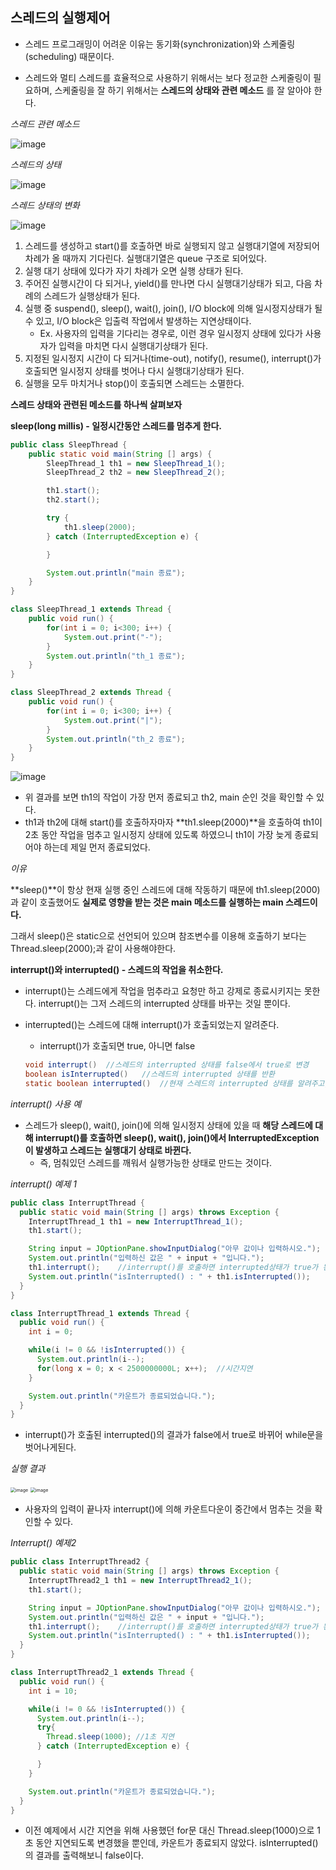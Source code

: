 ## 스레드의 실행제어

- 스레드 프로그래밍이 어려운 이유는 동기화(synchronization)와 스케줄링(scheduling) 때문이다.

- 스레드와 멀티 스레드를 효율적으로 사용하기 위해서는 보다 정교한 스케줄링이 필요하며, 스케줄링을 잘 하기 위해서는 **스레드의 상태와 관련 메소드** 를 잘 알아야 한다.

  

*스레드 관련 메소드*

![image](https://user-images.githubusercontent.com/40616436/79884146-c021ee80-842f-11ea-9003-34fd0e4dd530.png)



*스레드의 상태*

![image](https://user-images.githubusercontent.com/40616436/79884326-ffe8d600-842f-11ea-8e3e-77a1eba21f2b.png)



*스레드 상태의 변화*

![image](https://user-images.githubusercontent.com/40616436/79884485-2dce1a80-8430-11ea-817d-94b9a91a8171.png)

1. 스레드를 생성하고 start()를 호출하면 바로 실행되지 않고 실행대기열에 저장되어 차례가 올 때까지 기다린다. 실행대기열은 queue 구조로 되어있다.
2. 실행 대기 상태에 있다가 자기 차례가 오면 실행 상태가 된다.
3. 주어진 실행시간이 다 되거나, yield()를 만나면 다시 실행대기상태가 되고, 다음 차례의 스레드가 실행상태가 된다.
4. 실행 중 suspend(), sleep(), wait(), join(), I/O block에 의해 일시정지상태가 될 수 있고, I/O block은 입출력 작업에서 발생하는 지연상태이다.
   - Ex. 사용자의 입력을 기다리는 경우로, 이런 경우 일시정지 상태에 있다가 사용자가 입력을 마치면 다시 실행대기상태가 된다.
5. 지정된 일시정지 시간이 다 되거나(time-out), notify(), resume(), interrupt()가 호출되면 일시정지 상태를 벗어나 다시 실행대기상태가 된다.
6. 실행을 모두 마치거나 stop()이 호출되면 스레드는 소멸한다.



**스레드 상태와 관련된 메소드를 하나씩 살펴보자**

**sleep(long millis) - 일정시간동안 스레드를 멈추게 한다.**

~~~java
public class SleepThread {
    public static void main(String [] args) {
        SleepThread_1 th1 = new SleepThread_1();
        SleepThread_2 th2 = new SleepThread_2();

        th1.start();
        th2.start();

        try {
            th1.sleep(2000);
        } catch (InterruptedException e) {

        }

        System.out.println("main 종료");
    }
}

class SleepThread_1 extends Thread {
    public void run() {
        for(int i = 0; i<300; i++) {
            System.out.print("-");
        }
        System.out.println("th_1 종료");
    }
}

class SleepThread_2 extends Thread {
    public void run() {
        for(int i = 0; i<300; i++) {
            System.out.print("|");
        }
        System.out.println("th_2 종료");
    }
}

~~~

![image](https://user-images.githubusercontent.com/40616436/79886378-bc906680-8433-11ea-9522-8f0f58e9c623.png)

- 위 결과를 보면 th1의 작업이 가장 먼저 종료되고 th2, main 순인 것을 확인할 수 있다.
- th1과 th2에 대해 start()를 호출하자마자 **th1.sleep(2000)**을 호출하여 th1이 2초 동안 작업을 멈추고 일시정지 상태에 있도록 하였으니 th1이 가장 늦게 종료되어야 하는데 제일 먼저 종료되었다.



*이유*

**sleep()**이 항상 현재 실행 중인 스레드에 대해 작동하기 때문에 th1.sleep(2000)과 같이 호출했어도 **실제로 영향을 받는 것은 main 메소드를 실행하는 main 스레드이다.**

그래서 sleep()은 static으로 선언되어 있으며 참조변수를 이용해 호출하기 보다는 Thread.sleep(2000);과 같이 사용해야한다.



**interrupt()와 interrupted() - 스레드의 작업을 취소한다.**

- interrupt()는 스레드에게 작업을 멈추라고 요청만 하고 강제로 종료시키지는 못한다. interrupt()는 그저 스레드의 interrupted 상태를 바꾸는 것일 뿐이다.

- interrupted()는 스레드에 대해 interrupt()가 호출되었는지 알려준다.

  - interrupt()가 호출되면 true, 아니면 false

  

  

  ~~~java
  void interrupt()	//스레드의 interrupted 상태를 false에서 true로 변경
  boolean isInterrupted()	//스레드의 interrupted 상태를 반환
  static boolean interrupted()	//현재 스레드의 interrupted 상태를 알려주고, false로 초기화
  ~~~

  

*interrupt() 사용 예*

- 스레드가 sleep(), wait(), join()에 의해 일시정지 상태에 있을 때 **해당 스레드에 대해 interrupt()를 호출하면 sleep(), wait(), join()에서 InterruptedException이 발생하고 스레드는 실행대기 상태로 바뀐다.**
  - 즉, 멈춰있던 스레드를 깨워서 실행가능한 상태로 만드는 것이다.



*interrupt() 예제 1*

~~~java
public class InterruptThread {
  public static void main(String [] args) throws Exception {
    InterruptThread_1 th1 = new InterruptThread_1();
    th1.start();

    String input = JOptionPane.showInputDialog("아무 값이나 입력하시오.");
    System.out.println("입력하신 값은 " + input + "입니다.");
    th1.interrupt();    //interrupt()를 호출하면 interrupted상태가 true가 된다.
    System.out.println("isInterrupted() : " + th1.isInterrupted());
  }
}

class InterruptThread_1 extends Thread {
  public void run() {
    int i = 0;

    while(i != 0 && !isInterrupted()) {
      System.out.println(i--);
      for(long x = 0; x < 2500000000L; x++);  //시간지연
    }

    System.out.println("카운트가 종료되었습니다.");
  }
}
~~~

- interrupt()가 호출된 interrupted()의 결과가 false에서 true로 바뀌어 while문을 벗어나게된다.



*실행 결과*

<img src="https://user-images.githubusercontent.com/40616436/79979174-0d5b9a00-84dc-11ea-9803-dc6a51e8a3f6.png" alt="image" style="zoom:50%;" />

<img src="https://user-images.githubusercontent.com/40616436/79978952-b9e94c00-84db-11ea-8f19-d4976fccd59e.png" alt="image" style="zoom:50%;" />

- 사용자의 입력이 끝나자 interrupt()에 의해 카운트다운이 중간에서 멈추는 것을 확인할 수 있다.



*Interrupt() 예제2*

~~~java
public class InterruptThread2 {
  public static void main(String [] args) throws Exception {
    InterruptThread2_1 th1 = new InterruptThread2_1();
    th1.start();

    String input = JOptionPane.showInputDialog("아무 값이나 입력하시오.");
    System.out.println("입력하신 값은 " + input + "입니다.");
    th1.interrupt();    //interrupt()를 호출하면 interrupted상태가 true가 된다.
    System.out.println("isInterrupted() : " + th1.isInterrupted());
  }
}

class InterruptThread2_1 extends Thread {
  public void run() {
    int i = 10;

    while(i != 0 && !isInterrupted()) {
      System.out.println(i--);
      try{
        Thread.sleep(1000); //1초 지연
      } catch (InterruptedException e) {

      }
    }

    System.out.println("카운트가 종료되었습니다.");
  }
}
~~~

- 이전 예제에서 시간 지연을 위해 사용했던 for문 대신 Thread.sleep(1000)으로 1초 동안 지연되도록 변경했을 뿐인데, 카운트가 종료되지 않았다. isInterrupted()의 결과를 출력해보니 false이다. 